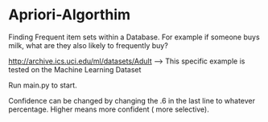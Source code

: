 # Apriori-Algorthim
Finding Frequent item sets within a Database. For example if someone buys milk, what are they also likely to frequently buy?


http://archive.ics.uci.edu/ml/datasets/Adult  -->
This specific example is tested on the Machine Learning Dataset

Run main.py to start.

Confidence can be changed by changing the .6 in the last line to whatever percentage. Higher means more confident ( more selective). 



